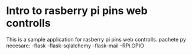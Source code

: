 # Intro to rasberry pi pins web controlls

This is a sample application for rasberry pi pins web controlls.
pachete py necesare:
 -flask
 -flask-sqlalchemy
 -flask-mail
 -RPi.GPIO